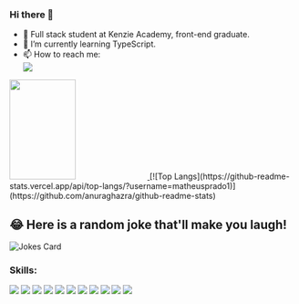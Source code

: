 ### Hi there 👋

<!-- **matheusprado1/matheusprado1** is a ✨ _special_ ✨ repository because its `README.md` (this file) appears on your GitHub profile. -->

- 🔭 Full stack student at Kenzie Academy, front-end graduate.
- 🌱 I’m currently learning TypeScript.
- 📫 How to reach me: <div>
 <a href="https://www.linkedin.com/in/matheus-prado-de-oliveira/" target="_blank"><img src="https://img.shields.io/badge/-LinkedIn-%230077B5?style=for-the-badge&logo=linkedin&logoColor=white" target="_blank"></a> 
</div>
<a href="https://github.com/matheusprado1/">
  <img height="175px" width="48%" src="https://github-readme-stats.vercel.app/api?username=matheusprado1&show_icons=true&count_private=true&theme=tokyonight" />
</a>
[![Top Langs](https://github-readme-stats.vercel.app/api/top-langs/?username=matheusprado1)](https://github.com/anuraghazra/github-readme-stats)


## 😂 Here is a random joke that'll make you laugh!
![Jokes Card](https://readme-jokes.vercel.app/api)


### Skills: 
<img src="https://img.shields.io/badge/HTML5-E34F26?style=for-the-badge&logo=html5&logoColor=white" /> <img src="https://img.shields.io/badge/CSS3-1572B6?style=for-the-badge&logo=css3&logoColor=white"/> <img src="https://img.shields.io/badge/JavaScript-F7DF1E?style=for-the-badge&logo=javascript&logoColor=black"/> <img src="https://img.shields.io/badge/React-20232A?style=for-the-badge&logo=react&logoColor=61DAFB"/> <img src="https://img.shields.io/badge/Redux-593D88?style=for-the-badge&logo=redux&logoColor=white"/> <img src="https://img.shields.io/badge/Node.js-43853D?style=for-the-badge&logo=node.js&logoColor=white"/> <img src="https://img.shields.io/badge/TypeScript-007ACC?style=for-the-badge&logo=typescript&logoColor=white"/> <img src="https://img.shields.io/badge/PostgreSQL-316192?style=for-the-badge&logo=postgresql&logoColor=white"/> <img src="https://img.shields.io/badge/MongoDB-4EA94B?style=for-the-badge&logo=mongodb&logoColor=white"/>
<img src="https://img.shields.io/badge/Docker-007ACC?style=for-the-badge&logo=docker&logoColor=white"/> <img src="https://img.shields.io/badge/github-316192?style=for-the-badge&logo=github&logoColor=white"/>
